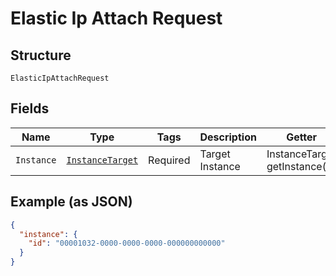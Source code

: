 
# Elastic Ip Attach Request

## Structure

`ElasticIpAttachRequest`

## Fields

| Name | Type | Tags | Description | Getter | Setter |
|  --- | --- | --- | --- | --- | --- |
| `Instance` | [`InstanceTarget`](../../doc/models/instance-target.md) | Required | Target Instance | InstanceTarget getInstance() | setInstance(InstanceTarget instance) |

## Example (as JSON)

```json
{
  "instance": {
    "id": "00001032-0000-0000-0000-000000000000"
  }
}
```

